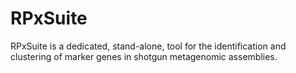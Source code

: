 # RPxSuite
RPxSuite is a dedicated, stand-alone, tool for the identification and clustering of marker genes in shotgun metagenomic assemblies. 
